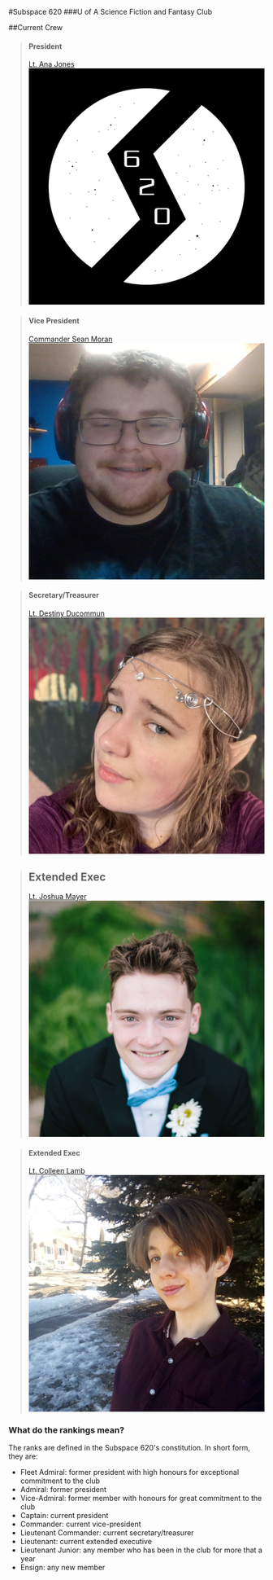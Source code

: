 #Subspace 620
###U of A Science Fiction and Fantasy Club

##Current Crew

> #### President
> [Lt. Ana Jones](crew/AnaJones.html)
> ![Lt. Ana Jones](images/AnaJones.png)

> #### Vice President
> [Commander Sean Moran](crew/SeanMoran.html)
> ![Commander Sean Moran](images/SeanMoran.jpg)

> #### Secretary/Treasurer
> [Lt. Destiny Ducommun](crew/Destiny.html)
> ![Lt. Destiny Ducommun](images/Destiny.png)

> ## Extended Exec
> [Lt. Joshua Mayer](crew/JoshuaMayer.html)
> ![Lt. Joshua Mayer](images/JoshuaMayer.png)

> #### Extended Exec
> [Lt. Colleen Lamb](crew/Colleen.html)
> ![Lt. Colleen Lamb](images/Colleen.jpg)

### What do the rankings mean?

The ranks are defined in the Subspace 620's constitution. In short form, they are:

- Fleet Admiral: former president with high honours for exceptional commitment to the club
- Admiral: former president
- Vice-Admiral: former member with honours for great commitment to the club
- Captain: current president
- Commander: current vice-president
- Lieutenant  Commander: current secretary/treasurer
- Lieutenant: current extended executive
- Lieutenant  Junior: any member who has been in the club for more that a year
- Ensign: any new member